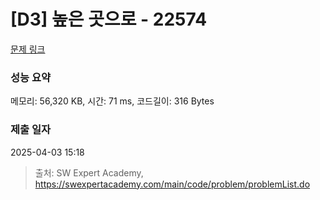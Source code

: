 # [D3] 높은 곳으로 - 22574 

[문제 링크](https://swexpertacademy.com/main/code/problem/problemDetail.do?contestProbId=AZIieDaq5AEDFAXd) 

### 성능 요약

메모리: 56,320 KB, 시간: 71 ms, 코드길이: 316 Bytes

### 제출 일자

2025-04-03 15:18



> 출처: SW Expert Academy, https://swexpertacademy.com/main/code/problem/problemList.do
